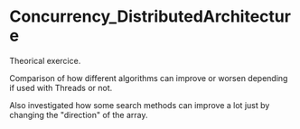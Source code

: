 # Concurrency_DistributedArchitecture

Theorical exercice.

Comparison of how different algorithms can improve or worsen depending if used with Threads or not.

Also investigated how some search methods can improve a lot just by changing the "direction" of the array.
